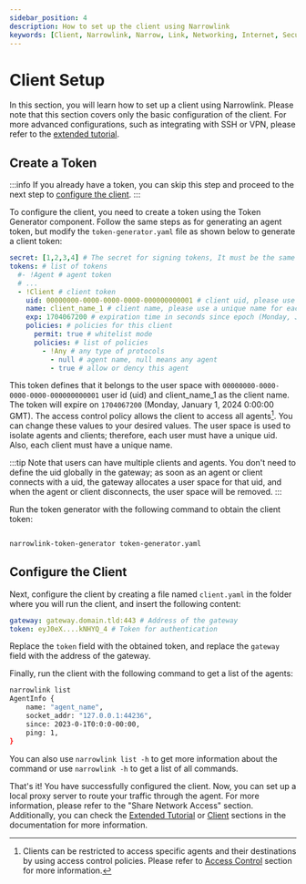 ```yaml
---
sidebar_position: 4
description: How to set up the client using Narrowlink
keywords: [Client, Narrowlink, Narrow, Link, Networking, Internet, Security, Privacy, Open Source, Self-hosted, Tutorial, How-to, Guide, Nat, Firewall, Proxy, Reverse Proxy, Tunnel]
---
```


# Client Setup
In this section, you will learn how to set up a client using Narrowlink. Please note that this section covers only the basic configuration of the client. For more advanced configurations, such as integrating with SSH or VPN, please refer to the [extended tutorial](/docs/extended-tutorial/).

## Create a Token

:::info
If you already have a token, you can skip this step and proceed to the next step to [configure the client](#configure-the-client).
:::


To configure the client, you need to create a token using the Token Generator component. Follow the same steps as for generating an agent token, but modify the `token-generator.yaml` file as shown below to generate a client token:

```yaml
secret: [1,2,3,4] # The secret for signing tokens, It must be the same as the gateway token secret, it is as byte array
tokens: # list of tokens
  #- !Agent # agent token
  # ...
  - !Client # client token
    uid: 00000000-0000-0000-0000-000000000001 # client uid, please use a unique uid for each user
    name: client_name_1 # client name, please use a unique name for each client (not effective yet)
    exp: 1704067200 # expiration time in seconds since epoch (Monday, January 1, 2024 0:00:00 GMT)
    policies: # policies for this client
      permit: true # whitelist mode
      policies: # list of policies
        - !Any # any type of protocols
          - null # agent name, null means any agent
          - true # allow or dency this agent
```
This token defines that it belongs to the user space with `00000000-0000-0000-0000-000000000001` user id (uid) and client_name_1 as the client name. The token will expire on `1704067200` (Monday, January 1, 2024 0:00:00 GMT). The access control policy allows the client to access all agents[^1]. You can change these values to your desired values. The user space is used to isolate agents and clients; therefore, each user must have a unique uid. Also, each client must have a unique name.

:::tip
Note that users can have multiple clients and agents. You don't need to define the uid globally in the gateway; as soon as an agent or client connects with a uid, the gateway allocates a user space for that uid, and when the agent or client disconnects, the user space will be removed.
:::

Run the token generator with the following command to obtain the client token:

```bash

narrowlink-token-generator token-generator.yaml
```

## Configure the Client
Next, configure the client by creating a file named `client.yaml` in the folder where you will run the client, and insert the following content:

```yaml
gateway: gateway.domain.tld:443 # Address of the gateway
token: eyJ0eX....kNHYQ_4 # Token for authentication
```

Replace the `token` field with the obtained token, and replace the `gateway` field with the address of the gateway.

Finally, run the client with the following command to get a list of the agents:

```bash
narrowlink list
AgentInfo {
    name: "agent_name",
    socket_addr: "127.0.0.1:44236",
    since: 2023-0-1T0:0:0-00:00,
    ping: 1,
}
```

You can also use `narrowlink list -h` to get more information about the command or use `narrowlink -h` to get a list of all commands.


That's it! You have successfully configured the client. Now, you can set up a local proxy server to route your traffic through the agent. For more information, please refer to the "Share Network Access" section. Additionally, you can check the [Extended Tutorial](/docs/category/extended-tutorial/) or [Client](/docs/client) sections in the documentation for more information.




[^1]: Clients can be restricted to access specific agents and their destinations by using access control policies. Please refer to [Access Control](/docs/extended-tutorial/access-control) section for more information.